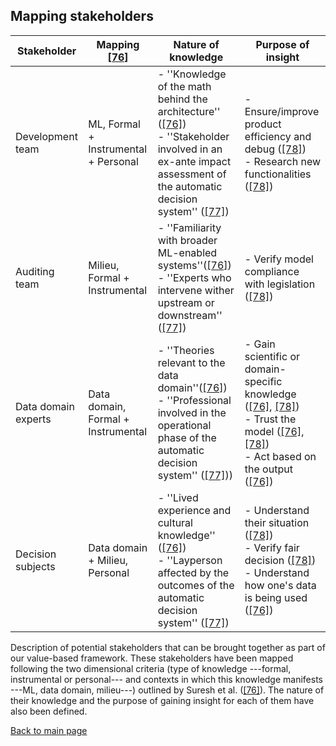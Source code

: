 ## Mapping stakeholders

| Stakeholder       | Mapping [[76]](references.md#suresh2021)  | Nature of knowledge  | Purpose of insight|
| ----------- | ---------------------------------------------------------  |------------------------------------------------------------------------------------------------------------------------------------------------------------------------------------------------ | ----------------------------------------------------------------------------------------------------------------------------------------------------------------------------------------------------------------------------------------------------------------------------------------------------------------------------------------------------------------------------------------------------------------------------------------------------------------------------------------------------------------------------------------------------------------------------------------------------------------------------------------------------------------------------------------------------------------------------------------------------------------------------------------------------------------- 
| Development team     | ML, Formal + Instrumental + Personal |    - ''Knowledge of the math behind the architecture'' ([[76]](references.md#suresh2021)) <br> - ''Stakeholder involved in an ex-ante impact assessment of the automatic decision system'' ([[77]](references.md#henin2021))|  - Ensure/improve product efficiency and debug ([[78]](references.md#barredoarrieta2020))  <br> - Research new functionalities ([[78]](references.md#barredoarrieta2020))    
Auditing team | Milieu, Formal + Instrumental | - ''Familiarity with broader ML-enabled systems''([[76]](references.md#suresh2021))<br> - ''Experts who intervene wither upstream or downstream'' ([[77]](references.md#henin2021))| - Verify model compliance with legislation ([[78]](references.md#barredoarrieta2020))
| Data domain experts | Data domain,  Formal + Instrumental |- ''Theories relevant to the data domain''([[76]](references.md#suresh2021)) <br> - ''Professional involved in the operational phase of the automatic decision system'' ([[77]](references.md#henin2021))) | - Gain scientific or domain-specific knowledge ([[76]](references.md#suresh2021), [[78]](references.md#barredoarrieta2020)) <br> - Trust the model ([[76]](references.md#suresh2021), [[78]](references.md#barredoarrieta2020)) <br> - Act based on the output ([[76]](references.md#suresh2021))
| Decision subjects | Data domain + Milieu, Personal | - ''Lived experience and cultural knowledge'' ([[76]](references.md#suresh2021))<br> - ''Layperson affected by the outcomes of the automatic decision system''  ([[77]](references.md#henin2021)) | - Understand their situation ([[78]](references.md#barredoarrieta2020)) <br> - Verify fair decision ([[78]](references.md#barredoarrieta2020))<br> - Understand how one's data is being used ([[76]](references.md#suresh2021))

Description of potential stakeholders that can be brought together as part of our value-based framework. These stakeholders have been mapped following the two dimensional criteria (type of knowledge ---formal, instrumental or personal--- and contexts in which this knowledge manifests ---ML, data domain, milieu---) outlined by Suresh et al. ([[76]](#suresh2021)). The nature of their knowledge and the purpose of gaining insight for each of them have also been defined.

[Back to main page](index.md)



